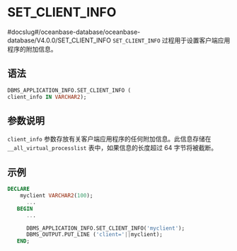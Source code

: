 # SET_CLIENT_INFO 
#docslug#/oceanbase-database/oceanbase-database/V4.0.0/SET_CLIENT_INFO
`SET_CLIENT_INFO` 过程用于设置客户端应用程序的附加信息。

## 语法 

```sql
DBMS_APPLICATION_INFO.SET_CLIENT_INFO (
client_info IN VARCHAR2);
```


## 参数说明 

`client_info` 参数存放有关客户端应用程序的任何附加信息。此信息存储在 `__all_virtual_processlist` 表中，如果信息的长度超过 64 字节将被截断。

## 示例 

```sql
DECLARE
    myclient VARCHAR2(100);
      ...
   BEGIN
      ...

      DBMS_APPLICATION_INFO.SET_CLIENT_INFO('myclient');
      DBMS_OUTPUT.PUT_LINE ('client='||myclient);
   END;  
```
